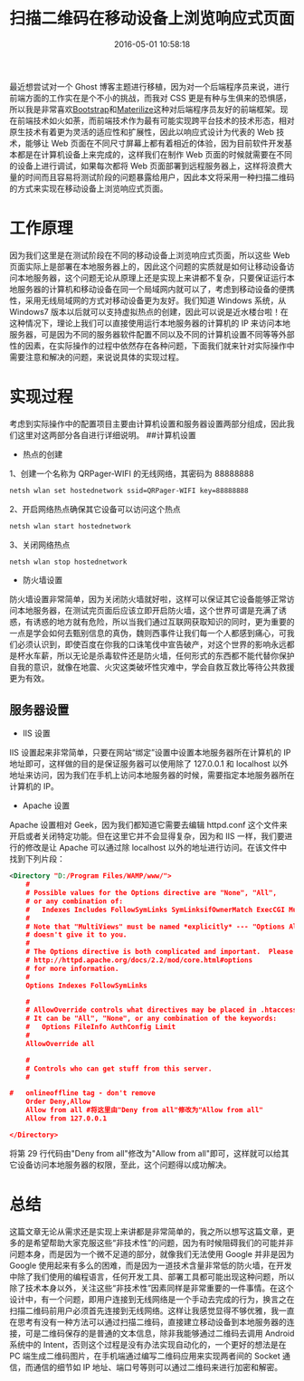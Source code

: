 ﻿---
slug: 2158696176
abbrlink: 2158696176
categories:
- 编程语言
date: 2016-05-01 10:58:18
description: 防火墙设置非常简单，因为关闭防火墙就好啦，这样可以保证其它设备能够正常访问本地服务器，在测试完页面后应该立即开启防火墙，这个世界可谓是充满了诱惑，有诱惑的地方就有危险，所以当我们通过互联网获取知识的同时，更为重要的一点是学会如何去甄别信息的真伪，魏则西事件让我们每一个人都感到痛心，可我们必须认识到，即使百度在你我的口诛笔伐中宣告破产，对这个世界的影响永远都是杯水车薪，所以无论是杀毒软件还是防火墙，任何形式的东西都不能代替你保护自我的意识，就像在地震、火灾这类破坏性灾难中，学会自救互救比等待公共救援更为有效;现在前端技术如火如荼，而前端技术作为最有可能实现跨平台技术的技术形态，相对原生技术有着更为灵活的适应性和扩展性，因此以响应式设计为代表的 Web 技术，能够让 Web 页面在不同尺寸屏幕上都有着相近的体验，因为目前软件开发基本都是在计算机设备上来完成的，这样我们在制作 Web 页面的时候就需要在不同的设备上进行调试，如果每次都将 Web 页面部署到远程服务器上，这样将浪费大量的时间而且容易将测试阶段的问题暴露给用户，因此本文将采用一种扫描二维码的方式来实现在移动设备上浏览响应式页面;在这种情况下，理论上我们可以直接使用运行本地服务器的计算机的 IP 来访问本地服务器，可是因为不同的服务器软件配置不同以及不同的计算机设置不同等等外部性的因素，在实际操作的过程中依然存在各种问题，下面我们就来针对实际操作中需要注意和解决的问题，来说说具体的实现过程
tags:
- 二维码
- 响应式
- Web
title: 扫描二维码在移动设备上浏览响应式页面
---

最近想尝试对一个 Ghost 博客主题进行移植，因为对一个后端程序员来说，进行前端方面的工作实在是个不小的挑战，而我对 CSS 更是有种与生俱来的恐惧感，所以我是非常喜欢[Bootstrap](http://www.bootcss.com/)和[Materilize](http://materializecss.com/)这种对后端程序员友好的前端框架。现在前端技术如火如荼，而前端技术作为最有可能实现跨平台技术的技术形态，相对原生技术有着更为灵活的适应性和扩展性，因此以响应式设计为代表的 Web 技术，能够让 Web 页面在不同尺寸屏幕上都有着相近的体验，因为目前软件开发基本都是在计算机设备上来完成的，这样我们在制作 Web 页面的时候就需要在不同的设备上进行调试，如果每次都将 Web 页面部署到远程服务器上，这样将浪费大量的时间而且容易将测试阶段的问题暴露给用户，因此本文将采用一种扫描二维码的方式来实现在移动设备上浏览响应式页面。

<!--more-->

# 工作原理
因为我们这里是在测试阶段在不同的移动设备上浏览响应式页面，所以这些 Web 页面实际上是部署在本地服务器上的，因此这个问题的实质就是如何让移动设备访问本地服务器，这个问题无论从原理上还是实现上来讲都不复杂，只要保证运行本地服务器的计算机和移动设备在同一个局域网内就可以了，考虑到移动设备的便携性，采用无线局域网的方式对移动设备更为友好。我们知道 Windows 系统，从 Windows7 版本以后就可以支持虚拟热点的创建，因此可以说是近水楼台啦！在这种情况下，理论上我们可以直接使用运行本地服务器的计算机的 IP 来访问本地服务器，可是因为不同的服务器软件配置不同以及不同的计算机设置不同等等外部性的因素，在实际操作的过程中依然存在各种问题，下面我们就来针对实际操作中需要注意和解决的问题，来说说具体的实现过程。

# 实现过程
考虑到实际操作中的配置项目主要由计算机设置和服务器设置两部分组成，因此我们这里对这两部分各自进行详细说明。
##计算机设置
* 热点的创建

1、创建一个名称为 QRPager-WIFI 的无线网络，其密码为 88888888
```bash
netsh wlan set hostednetwork ssid=QRPager-WIFI key=88888888
```
2、开启网络热点确保其它设备可以访问这个热点
```bash
netsh wlan start hostednetwork
```
3、关闭网络热点
```bash
netsh wlan stop hostednetwork
```

* 防火墙设置

防火墙设置非常简单，因为关闭防火墙就好啦，这样可以保证其它设备能够正常访问本地服务器，在测试完页面后应该立即开启防火墙，这个世界可谓是充满了诱惑，有诱惑的地方就有危险，所以当我们通过互联网获取知识的同时，更为重要的一点是学会如何去甄别信息的真伪，魏则西事件让我们每一个人都感到痛心，可我们必须认识到，即使百度在你我的口诛笔伐中宣告破产，对这个世界的影响永远都是杯水车薪，所以无论是杀毒软件还是防火墙，任何形式的东西都不能代替你保护自我的意识，就像在地震、火灾这类破坏性灾难中，学会自救互救比等待公共救援更为有效。

## 服务器设置
* IIS 设置

IIS 设置起来非常简单，只要在网站“绑定”设置中设置本地服务器所在计算机的 IP 地址即可，这样做的目的是保证服务器可以使用除了 127.0.0.1 和 localhost 以外地址来访问，因为我们在手机上访问本地服务器的时候，需要指定本地服务器所在计算机的 IP。

* Apache 设置

Apache 设置相对 Geek，因为我们都知道它需要去编辑 httpd.conf 这个文件来开启或者关闭特定功能。但在这里它并不会显得复杂，因为和 IIS 一样，我们要进行的修改是让 Apache 可以通过除 localhost 以外的地址进行访问。在该文件中找到下列片段：
```xml
<Directory "D:/Program Files/WAMP/www/">
    #
    # Possible values for the Options directive are "None", "All",
    # or any combination of:
    #   Indexes Includes FollowSymLinks SymLinksifOwnerMatch ExecCGI MultiViews
    #
    # Note that "MultiViews" must be named *explicitly* --- "Options All"
    # doesn't give it to you.
    #
    # The Options directive is both complicated and important.  Please see
    # http://httpd.apache.org/docs/2.2/mod/core.html#options
    # for more information.
    #
    Options Indexes FollowSymLinks

    #
    # AllowOverride controls what directives may be placed in .htaccess files.
    # It can be "All", "None", or any combination of the keywords:
    #   Options FileInfo AuthConfig Limit
    #
    AllowOverride all

    #
    # Controls who can get stuff from this server.
    #

#   onlineoffline tag - don't remove
    Order Deny,Allow
    Allow from all #将这里由"Deny from all"修改为"Allow from all"
    Allow from 127.0.0.1

</Directory>
```
将第 29 行代码由"Deny from all"修改为"Allow from all"即可，这样就可以给其它设备访问本地服务器的权限，至此，这个问题得以成功解决。

# 总结
这篇文章无论从需求还是实现上来讲都是非常简单的，我之所以想写这篇文章，更多的是希望帮助大家克服这些“非技术性”的问题，因为有时候阻碍我们的可能并非问题本身，而是因为一个微不足道的部分，就像我们无法使用 Google 并非是因为 Google 使用起来有多么的困难，而是因为一道技术含量非常低的防火墙，在开发中除了我们使用的编程语言，任何开发工具、部署工具都可能出现这种问题，所以除了技术本身以外，关注这些“非技术性”因素同样是非常重要的一件事情。在这个设计中，有一个问题，即用户连接到无线网络是一个手动去完成的行为，换言之在扫描二维码前用户必须首先连接到无线网络。这样让我感觉显得不够优雅，我一直在思考有没有一种方法可以通过扫描二维码，直接建立移动设备到本地服务器的连接，可是二维码保存的是普通的文本信息，除非我能够通过二维码去调用 Android 系统中的 Intent，否则这个过程是没有办法实现自动化的，一个更好的想法是在 PC 端生成二维码图片，在手机端通过编写二维码应用来实现两者间的 Socket 通信，而通信的细节如 IP 地址、端口号等则可以通过二维码来进行加密和解密。